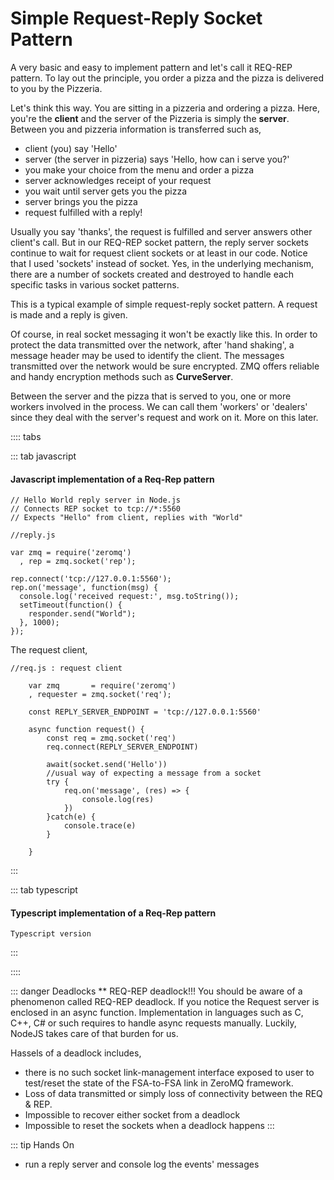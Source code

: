 # Simple Request-Reply Socket Pattern

A very basic and easy to implement pattern and let's call it REQ-REP pattern. To lay out the principle, you order a pizza and the pizza is delivered to you by the Pizzeria.

Let's think this way. You are sitting in a pizzeria and ordering a pizza. Here, you're the **client** and the server of the Pizzeria is simply the **server**. Between you and pizzeria information is transferred such as,

- client (you) say 'Hello' 
- server (the server in pizzeria) says 'Hello, how can i serve you?'
- you make your choice  from the menu and order a pizza 
- server acknowledges receipt of your request 
- you wait until server gets you the pizza
- server brings you the pizza 
- request fulfilled with a reply!

Usually you say 'thanks', the request is fulfilled and server answers other client's call. But in our REQ-REP socket pattern, the reply server sockets continue to wait for request client sockets or at least in our code. Notice that I used 'sockets' instead of socket. Yes, in the underlying mechanism, there are a number of sockets created and destroyed to handle each specific tasks in various socket patterns.

This is a typical example of simple request-reply socket pattern. A request is made and a reply is given. 

Of course, in real socket messaging it won't be exactly like this. In order to protect the data transmitted over the network, after 'hand shaking', a message header may be used to identify the client. The messages transmitted over the network would be sure encrypted. ZMQ offers reliable and handy encryption methods such as **CurveServer**.

Between the server and the pizza that is served to you, one or more workers involved in the process. We can call them 'workers' or 'dealers' since they deal with the server's request and work on it. More on this later.

:::: tabs

::: tab javascript
#### Javascript implementation of a Req-Rep pattern
```
// Hello World reply server in Node.js
// Connects REP socket to tcp://*:5560
// Expects "Hello" from client, replies with "World"

//reply.js

var zmq = require('zeromq')
  , rep = zmq.socket('rep');

rep.connect('tcp://127.0.0.1:5560');
rep.on('message', function(msg) {
  console.log('received request:', msg.toString());
  setTimeout(function() {
    responder.send("World");
  }, 1000);
});

```
The request client, 
```
//req.js : request client 

    var zmq       = require('zeromq')
    , requester = zmq.socket('req');

    const REPLY_SERVER_ENDPOINT = 'tcp://127.0.0.1:5560'
    
    async function request() { 
        const req = zmq.socket('req')
        req.connect(REPLY_SERVER_ENDPOINT)

        await(socket.send('Hello'))
        //usual way of expecting a message from a socket
        try { 
            req.on('message', (res) => {
                console.log(res)
            })
        }catch(e) { 
            console.trace(e)
        }

    }

```
:::

::: tab typescript
#### Typescript implementation of a Req-Rep pattern
```
Typescript version
```
:::

::::

::: danger Deadlocks
** REQ-REP deadlock!!!
You should be aware of a phenomenon called REQ-REP deadlock. If you notice the Request server is enclosed in an async function. Implementation in languages such as C, C++, C# or such requires to handle async requests manually. Luckily, NodeJS takes care of that burden for us.

Hassels of a deadlock includes, 
- there is no such socket link-management interface exposed to user to test/reset the state of the FSA-to-FSA link in ZeroMQ framework.
- Loss of data transmitted or simply loss of connectivity between the REQ & REP.
- Impossible to recover either socket from a deadlock
- Impossible to reset the sockets when a deadlock happens
:::

::: tip Hands On
- run a reply server and console log the events' messages 